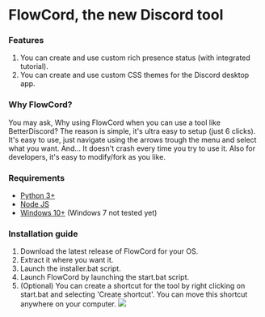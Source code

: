 # FlowCord, the new Discord tool

### Features
1. You can create and use custom rich presence status (with integrated tutorial).
2. You can create and use custom CSS themes for the Discord desktop app.
### Why FlowCord?
You may ask, Why using FlowCord when you can use a tool like BetterDiscord?
The reason is simple, it's ultra easy to setup (just 6 clicks). It's easy to use, just navigate using the arrows trough the menu and select what you want. And... It doesn't crash every time you try to use it.
Also for developers, it's easy to modify/fork as you like.
### Requirements
- [Python 3+](https://www.python.org/downloads/)
- [Node JS](https://nodejs.org/en/download)
- [Windows 10+](https://www.microsoft.com/windows) (Windows 7 not tested yet)
### Installation guide
1. Download the latest release of FlowCord for your OS.
2. Extract it where you want it.
3. Launch the installer.bat script.
4. Launch FlowCord by launching the start.bat script.
5. (Optional) You can create a shortcut for the tool by right clicking on start.bat and selecting 'Create shortcut'. You can move this shortcut anywhere on your computer.
![](https://github.com/Locox-dev/Locox-dev/blob/main/flowcord1.gif)